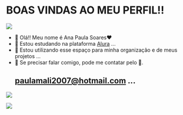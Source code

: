 # BOAS VINDAS AO MEU PERFIL!!

![](https://media.tenor.com/M0Sy7NiaaX4AAAAC/red-heart-heart.gif)

- 👋 Olá!! Meu nome é Ana Paula Soares❤️
- 👀 Estou estudando na plataforma [Alura](https://www.alura.com.br)  ...
- 🌱 Estou utilizando esse espaço para minha organização e de meus projetos ...
- 💞️ Se precisar falar comigo, pode me contatar pelo 📧.
  ## paulamali2007@hotmail.com ...

![](https://media.tenor.com/s1oAPkm0SCkAAAAC/power-rangers-yellow-power-ranger.gif)


![](https://tenor.com/pt-BR/view/anime-gaming-gamer-controller-play-station-gif-15779035)

